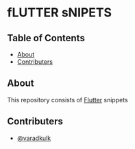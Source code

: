 # fLUTTER sNIPETS

## Table of Contents

- [About](#about)
- [Contributers](#contributers)

## About <a name = "about"></a>

This repository consists of [Flutter](https://https://github.com/flutter/flutter) snippets

## Contributers <a name = "contributers"></a>

- [@varadkulk](https://github.com/varadkulk)
